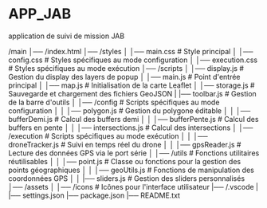 # APP_JAB
application de suivi de mission JAB

/main
│── /index.html
│── /styles
│   │── main.css               # Style principal
│   │── config.css             # Styles spécifiques au mode configuration
│   │── execution.css          # Styles spécifiques au mode exécution
│── /scripts
│   │── display.js             # Gestion du display des layers de popup
│   │── main.js                # Point d'entrée principal
│   │── map.js                 # Initialisation de la carte Leaflet
│   │── storage.js             # Sauvegarde et chargement des fichiers GeoJSON
|   |── toolbar.js             # Gestion de la barre d'outils
│   │── /config                # Scripts spécifiques au mode configuration
│   │   │── polygon.js         # Gestion du polygone éditable
│   │   │── bufferDemi.js      # Calcul des buffers demi
│   │   │── bufferPente.js     # Calcul des buffers en pente
│   │   │── intersections.js   # Calcul des intersections
│   │── /execution             # Scripts spécifiques au mode exécution
│   │   │── droneTracker.js    # Suivi en temps réel du drone
│   │   │── gpsReader.js       # Lecture des données GPS via le port série
│   │── /utils                 # Fonctions utilitaires réutilisables
│   │   │── point.js           # Classe ou fonctions pour la gestion des points géographiques
│   │   │── geoUtils.js        # Fonctions de manipulation des coordonnées GPS
│   │   |── sliders.js         # Gestion des sliders personnalisés
│── /assets
│   │── /icons                 # Icônes pour l'interface utilisateur
|── /.vscode
|   |── settings.json
|── package.json
|── README.txt
